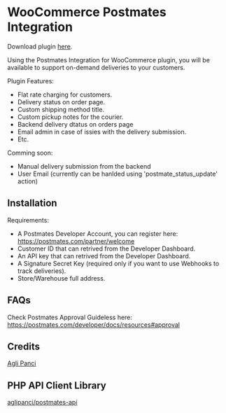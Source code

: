 # WooCommerce Postmates Integration

Download plugin [here](https://wordpress.org/plugins/woo-postmates-integration/).


Using the Postmates Integration for WooCommerce plugin, you will be available to support on-demand deliveries to your customers.


Plugin Features:

- Flat rate charging for customers.
- Delivery status on order page.
- Custom shipping method title.
- Custom pickup notes for the courier.
- Backend delivery dtatus on orders page
- Email admin in case of issies with the delivery submission.
- Etc.

Comming soon:

- Manual delivery submission from the backend
- User Email (currently can be hanlded using 'postmate_status_update' action)


## Installation 

Requirements:

- A Postmates Developer Account, you can register here: https://postmates.com/partner/welcome
- Customer ID that can retrived from the Developer Dashboard.
- An API key that can retrived from the Developer Dashboard.
- A Signature Secret Key (required only if you want to use Webhooks to track deliveries).
- Store/Warehouse full address.

## FAQs

Check Postmates Approval Guideless here: https://postmates.com/developer/docs/resources#approval

## Credits

[Agli Panci](https://github.com/aglipanci)


## PHP API Client Library

[aglipanci/postmates-api](https://github.com/aglipanci/postmates-api)

